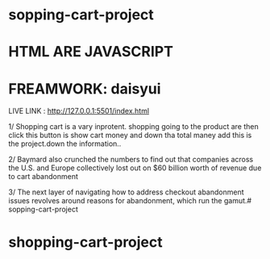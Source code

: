 # sopping-cart-project

# HTML ARE JAVASCRIPT

# FREAMWORK: daisyui 


 LIVE LINK : http://127.0.0.1:5501/index.html


1/ Shopping cart is a vary inprotent. shopping going to the product are then click this button is show cart money and down tha total maney add  this is the project.down the information..


2/ Baymard also crunched the numbers to find out that companies across the U.S. and Europe collectively lost out on $60 billion worth of revenue due to cart abandonment

3/ The next layer of navigating how to address checkout abandonment issues revolves around reasons for abandonment, which run the gamut.# sopping-cart-project
# shopping-cart-project

